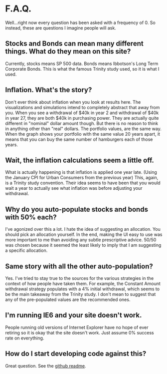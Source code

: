 # F.A.Q.

Well...right now every question has been asked with a frequency of 0.
So instead, these are questions I imagine people will ask.

## Stocks and Bonds can mean many different things. What do they mean on this site?
Currently, stocks means SP 500 data. 
Bonds means Ibbotson's Long Term Corporate Bonds.
This is what the famous Trinity study used, so it is what I used.

## Inflation. What's the story?
Don't ever think about inflation when you look at results here.
The visualizations and simulations intend to completely abstract that away from you.
When you see a withdrawal of $40k in year 2 and withdrawal of $40k in year 27, they are both $40k in purchasing power.
They are actually quite different in "nominal" dollar amount though.
But there is no reason to think in anything other than "real" dollars.
The portfolio values, are the same way.
When the graph shows your portfolio with the same value 20 years apart, it means that you can buy the same number of hamburgers each of those years.

## Wait, the inflation calculations seem a little off.
What is actually happening is that inflation is applied one year late.
(Using the January CPI for Urban Consumers from the previous year)
This, again, is a Trinity study convention.
Their idea seems to have been that you would wait a year to actually see what inflation was before adjusting your withdrawal.

## Why do you auto-populate stocks and bonds with 50% each?
I've agonized over this a lot. 
I hate the idea of suggesting an allocation.
You should pick an allocation yourself.
In the end, making the UI easy to use was more important to me than avoiding any subtle prescriptive advice.
50/50 was chosen because it seemed the least likely to imply that I am suggesting a specific allocation.

## Same story with all the other auto-population?
Yes.
I've tried to stay true to the sources for the various strategies in the context of how people have taken them.
For example, the Constant Amount withdrawal strategy populates with a 4% initial withdrawal, which seems to be the main takeaway from the Trinity study.
I don't mean to suggest that any of the pre-populated values are the recommended ones.

## I'm running IE6 and your site doesn't work.
People running old versions of Internet Explorer have no hope of ever retiring so it is okay that the site doesn't work.
Just assume 0% success rate on everything.

## How do I start developing code against this?
Great question. See the [github readme](https://github.com/gasserma/dwr/blob/master/README.md).
